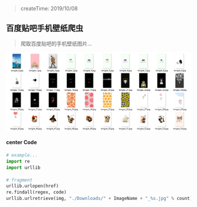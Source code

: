 > createTime: 2019/10/08

## 百度贴吧手机壁纸爬虫
> 爬取百度贴吧的手机壁纸图片...

![show Images](./images/example.png)

#### center Code
```python
# example...
import re
import urllib

# fragment
urllib.urlopen(href)
re.findall(regex, code)
urllib.urlretrieve(img, "./Downloads/" + ImageName + "_%s.jpg" % count)
```


